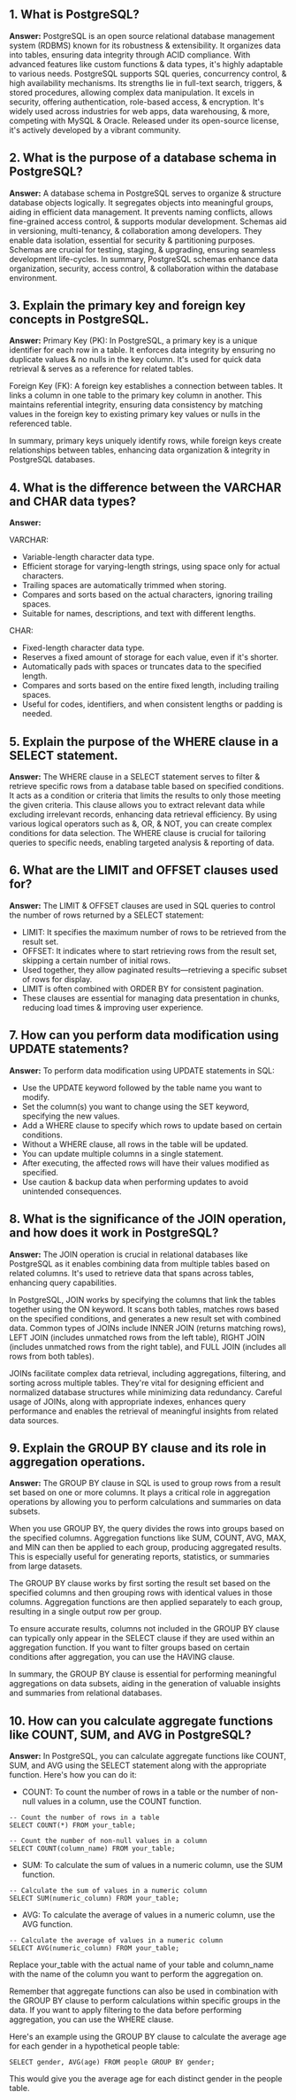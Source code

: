 ## 1. What is PostgreSQL?

**Answer:** PostgreSQL is an open source relational database management system (RDBMS) known for its robustness & extensibility. It organizes data into tables, ensuring data integrity through ACID compliance. With advanced features like custom functions & data types, it's highly adaptable to various needs. PostgreSQL supports SQL queries, concurrency control, & high availability mechanisms. Its strengths lie in full-text search, triggers, & stored procedures, allowing complex data manipulation. It excels in security, offering authentication, role-based access, & encryption. It's widely used across industries for web apps, data warehousing, & more, competing with MySQL & Oracle. Released under its open-source license, it's actively developed by a vibrant community.

## 2. What is the purpose of a database schema in PostgreSQL?

**Answer:** A database schema in PostgreSQL serves to organize & structure database objects logically. It segregates objects into meaningful groups, aiding in efficient data management. It prevents naming conflicts, allows fine-grained access control, & supports modular development. Schemas aid in versioning, multi-tenancy, & collaboration among developers. They enable data isolation, essential for security & partitioning purposes. Schemas are crucial for testing, staging, & upgrading, ensuring seamless development life-cycles. In summary, PostgreSQL schemas enhance data organization, security, access control, & collaboration within the database environment.

## 3. Explain the primary key and foreign key concepts in PostgreSQL.

**Answer:** Primary Key (PK): In PostgreSQL, a primary key is a unique identifier for each row in a table. It enforces data integrity by ensuring no duplicate values & no nulls in the key column. It's used for quick data retrieval & serves as a reference for related tables.

Foreign Key (FK): A foreign key establishes a connection between tables. It links a column in one table to the primary key column in another. This maintains referential integrity, ensuring data consistency by matching values in the foreign key to existing primary key values or nulls in the referenced table.

In summary, primary keys uniquely identify rows, while foreign keys create relationships between tables, enhancing data organization & integrity in PostgreSQL databases.

## 4. What is the difference between the VARCHAR and CHAR data types?

**Answer:**

VARCHAR:

- Variable-length character data type.
- Efficient storage for varying-length strings, using space only for actual characters.
- Trailing spaces are automatically trimmed when storing.
- Compares and sorts based on the actual characters, ignoring trailing spaces.
- Suitable for names, descriptions, and text with different lengths.

CHAR:

- Fixed-length character data type.
- Reserves a fixed amount of storage for each value, even if it's shorter.
- Automatically pads with spaces or truncates data to the specified length.
- Compares and sorts based on the entire fixed length, including trailing spaces.
- Useful for codes, identifiers, and when consistent lengths or padding is needed.

## 5. Explain the purpose of the WHERE clause in a SELECT statement.

**Answer:** The WHERE clause in a SELECT statement serves to filter & retrieve specific rows from a database table based on specified conditions. It acts as a condition or criteria that limits the results to only those meeting the given criteria. This clause allows you to extract relevant data while excluding irrelevant records, enhancing data retrieval efficiency. By using various logical operators such as &, OR, & NOT, you can create complex conditions for data selection. The WHERE clause is crucial for tailoring queries to specific needs, enabling targeted analysis & reporting of data.

## 6. What are the LIMIT and OFFSET clauses used for?

**Answer:** The LIMIT & OFFSET clauses are used in SQL queries to control the number of rows returned by a SELECT statement:

- LIMIT: It specifies the maximum number of rows to be retrieved from the result set.
- OFFSET: It indicates where to start retrieving rows from the result set, skipping a certain number of initial rows.
- Used together, they allow paginated results—retrieving a specific subset of rows for display.
- LIMIT is often combined with ORDER BY for consistent pagination.
- These clauses are essential for managing data presentation in chunks, reducing load times & improving user experience.

## 7. How can you perform data modification using UPDATE statements?

**Answer:** To perform data modification using UPDATE statements in SQL:

- Use the UPDATE keyword followed by the table name you want to modify.
- Set the column(s) you want to change using the SET keyword, specifying the new values.
- Add a WHERE clause to specify which rows to update based on certain conditions.
- Without a WHERE clause, all rows in the table will be updated.
- You can update multiple columns in a single statement.
- After executing, the affected rows will have their values modified as specified.
- Use caution & backup data when performing updates to avoid unintended consequences.

## 8. What is the significance of the JOIN operation, and how does it work in PostgreSQL?

**Answer:** The JOIN operation is crucial in relational databases like PostgreSQL as it enables combining data from multiple tables based on related columns. It's used to retrieve data that spans across tables, enhancing query capabilities.

In PostgreSQL, JOIN works by specifying the columns that link the tables together using the ON keyword. It scans both tables, matches rows based on the specified conditions, and generates a new result set with combined data. Common types of JOINs include INNER JOIN (returns matching rows), LEFT JOIN (includes unmatched rows from the left table), RIGHT JOIN (includes unmatched rows from the right table), and FULL JOIN (includes all rows from both tables).

JOINs facilitate complex data retrieval, including aggregations, filtering, and sorting across multiple tables. They're vital for designing efficient and normalized database structures while minimizing data redundancy. Careful usage of JOINs, along with appropriate indexes, enhances query performance and enables the retrieval of meaningful insights from related data sources.

## 9. Explain the GROUP BY clause and its role in aggregation operations.

**Answer:** The GROUP BY clause in SQL is used to group rows from a result set based on one or more columns. It plays a critical role in aggregation operations by allowing you to perform calculations and summaries on data subsets.

When you use GROUP BY, the query divides the rows into groups based on the specified columns. Aggregation functions like SUM, COUNT, AVG, MAX, and MIN can then be applied to each group, producing aggregated results. This is especially useful for generating reports, statistics, or summaries from large datasets.

The GROUP BY clause works by first sorting the result set based on the specified columns and then grouping rows with identical values in those columns. Aggregation functions are then applied separately to each group, resulting in a single output row per group.

To ensure accurate results, columns not included in the GROUP BY clause can typically only appear in the SELECT clause if they are used within an aggregation function. If you want to filter groups based on certain conditions after aggregation, you can use the HAVING clause.

In summary, the GROUP BY clause is essential for performing meaningful aggregations on data subsets, aiding in the generation of valuable insights and summaries from relational databases.

## 10. How can you calculate aggregate functions like COUNT, SUM, and AVG in PostgreSQL?

**Answer:** In PostgreSQL, you can calculate aggregate functions like COUNT, SUM, and AVG using the SELECT statement along with the appropriate function. Here's how you can do it:

- COUNT: To count the number of rows in a table or the number of non-null values in a column, use the COUNT function.

```
-- Count the number of rows in a table
SELECT COUNT(*) FROM your_table;

-- Count the number of non-null values in a column
SELECT COUNT(column_name) FROM your_table;
```

- SUM: To calculate the sum of values in a numeric column, use the SUM function.

```
-- Calculate the sum of values in a numeric column
SELECT SUM(numeric_column) FROM your_table;
```

- AVG: To calculate the average of values in a numeric column, use the AVG function.

```
-- Calculate the average of values in a numeric column
SELECT AVG(numeric_column) FROM your_table;
```

Replace your_table with the actual name of your table and column_name with the name of the column you want to perform the aggregation on.

Remember that aggregate functions can also be used in combination with the GROUP BY clause to perform calculations within specific groups in the data. If you want to apply filtering to the data before performing aggregation, you can use the WHERE clause.

Here's an example using the GROUP BY clause to calculate the average age for each gender in a hypothetical people table:

```
SELECT gender, AVG(age) FROM people GROUP BY gender;
```

This would give you the average age for each distinct gender in the people table.
